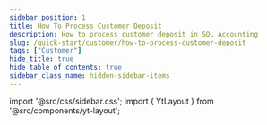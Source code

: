 ```yaml
---
sidebar_position: 1
title: How To Process Customer Deposit
description: How to process customer deposit in SQL Accounting
slug: /quick-start/customer/how-to-process-customer-deposit
tags: ["Customer"]
hide_title: true
hide_table_of_contents: true
sidebar_class_name: hidden-sidebar-items
---
```


import '@src/css/sidebar.css';
import { YtLayout } from '@src/components/yt-layout';

<YtLayout 
    url="https://www.youtube.com/embed/SbsdyFDke60?autoplay=1"
    videoId="SbsdyFDke60"
    title="How To Process Customer Deposit"
/>
